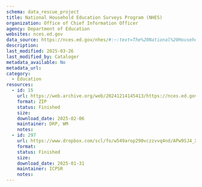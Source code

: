 ```yaml
---
schema: data_rescue_project 
title: National Household Education Surveys Program (NHES)
organization: Office of Chief Information Officer
agency: Department of Education
websites: nces.ed.gov
data_source: https://nces.ed.gov/nhes/#:~:text=The%20National%20Household%20Education%20Surveys,families%20in%20the%20United%20States.
description: 
last_modified: 2025-03-26
last_modified_by: Cataloger
metadata_available: No
metadata_url: 
category:
  - Education
resources:
  - id: 15
    url: https://web.archive.org/web/20241214145413/https://nces.ed.gov/nhes/dataproducts.asp
    format: ZIP
    status: Finished
    size: 
    download_date: 2025-02-06
    maintainer: DRP, WM
    notes: 
  - id: 297
    url: https://www.dropbox.com/scl/fo/w549arop290vczzvvq4nd/APw9SJ4_X6s0sU8yo73A-QI?rlkey=7e8q1byu7wzszky8abf9vszne&dl=0
    format: 
    status: Finished
    size: 
    download_date: 2025-01-31
    maintainer: ICPSR
    notes: 
---
```

